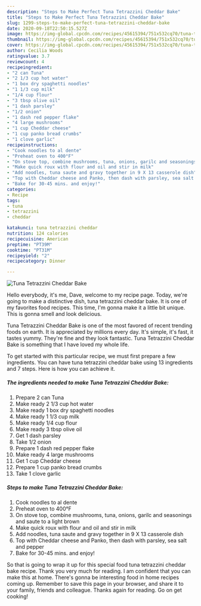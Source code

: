 ```yaml
---
description: "Steps to Make Perfect Tuna Tetrazzini Cheddar Bake"
title: "Steps to Make Perfect Tuna Tetrazzini Cheddar Bake"
slug: 1299-steps-to-make-perfect-tuna-tetrazzini-cheddar-bake
date: 2020-09-18T22:50:15.527Z
image: https://img-global.cpcdn.com/recipes/45615394/751x532cq70/tuna-tetrazzini-cheddar-bake-recipe-main-photo.jpg
thumbnail: https://img-global.cpcdn.com/recipes/45615394/751x532cq70/tuna-tetrazzini-cheddar-bake-recipe-main-photo.jpg
cover: https://img-global.cpcdn.com/recipes/45615394/751x532cq70/tuna-tetrazzini-cheddar-bake-recipe-main-photo.jpg
author: Cecilia Woods
ratingvalue: 3.7
reviewcount: 4
recipeingredient:
- "2 can Tuna"
- "2 1/3 cup hot water"
- "1 box dry spaghetti noodles"
- "1 1/3 cup milk"
- "1/4 cup flour"
- "3 tbsp olive oil"
- "1 dash parsley"
- "1/2 onion"
- "1 dash red pepper flake"
- "4 large mushrooms"
- "1 cup Cheddar cheese"
- "1 cup panko bread crumbs"
- "1 clove garlic"
recipeinstructions:
- "Cook noodles to al dente"
- "Preheat oven to 400°F"
- "On stove top, combine mushrooms, tuna, onions, garilc and seasonings and saute to a light brown"
- "Make quick roux with flour and oil and stir in milk"
- "Add noodles, tuna saute and gravy together in 9 X 13 casserole dish"
- "Top with Cheddar cheese and Panko, then dash with parsley, sea salt and pepper"
- "Bake for 30-45 mins. and enjoy!"
categories:
- Recipe
tags:
- tuna
- tetrazzini
- cheddar

katakunci: tuna tetrazzini cheddar 
nutrition: 124 calories
recipecuisine: American
preptime: "PT39M"
cooktime: "PT31M"
recipeyield: "2"
recipecategory: Dinner

---
```



![Tuna Tetrazzini Cheddar Bake](https://img-global.cpcdn.com/recipes/45615394/751x532cq70/tuna-tetrazzini-cheddar-bake-recipe-main-photo.jpg)

Hello everybody, it's me, Dave, welcome to my recipe page. Today, we're going to make a distinctive dish, tuna tetrazzini cheddar bake. It is one of my favorites food recipes. This time, I'm gonna make it a little bit unique. This is gonna smell and look delicious.



Tuna Tetrazzini Cheddar Bake is one of the most favored of recent trending foods on earth. It is appreciated by millions every day. It's simple, it's fast, it tastes yummy. They're fine and they look fantastic. Tuna Tetrazzini Cheddar Bake is something that I have loved my whole life.


To get started with this particular recipe, we must first prepare a few ingredients. You can have tuna tetrazzini cheddar bake using 13 ingredients and 7 steps. Here is how you can achieve it.

<!--inarticleads1-->

##### The ingredients needed to make Tuna Tetrazzini Cheddar Bake:

1. Prepare 2 can Tuna
1. Make ready 2 1/3 cup hot water
1. Make ready 1 box dry spaghetti noodles
1. Make ready 1 1/3 cup milk
1. Make ready 1/4 cup flour
1. Make ready 3 tbsp olive oil
1. Get 1 dash parsley
1. Take 1/2 onion
1. Prepare 1 dash red pepper flake
1. Make ready 4 large mushrooms
1. Get 1 cup Cheddar cheese
1. Prepare 1 cup panko bread crumbs
1. Take 1 clove garlic




<!--inarticleads2-->

##### Steps to make Tuna Tetrazzini Cheddar Bake:

1. Cook noodles to al dente
1. Preheat oven to 400°F
1. On stove top, combine mushrooms, tuna, onions, garilc and seasonings and saute to a light brown
1. Make quick roux with flour and oil and stir in milk
1. Add noodles, tuna saute and gravy together in 9 X 13 casserole dish
1. Top with Cheddar cheese and Panko, then dash with parsley, sea salt and pepper
1. Bake for 30-45 mins. and enjoy!




So that is going to wrap it up for this special food tuna tetrazzini cheddar bake recipe. Thank you very much for reading. I am confident that you can make this at home. There's gonna be interesting food in home recipes coming up. Remember to save this page in your browser, and share it to your family, friends and colleague. Thanks again for reading. Go on get cooking!
